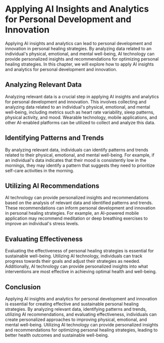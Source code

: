 Applying AI Insights and Analytics for Personal Development and Innovation
=============================================================================================================================================

Applying AI insights and analytics can lead to personal development and innovation in personal healing strategies. By analyzing data related to an individual's physical, emotional, and mental well-being, AI technology can provide personalized insights and recommendations for optimizing personal healing strategies. In this chapter, we will explore how to apply AI insights and analytics for personal development and innovation.

Analyzing Relevant Data
-----------------------

Analyzing relevant data is a crucial step in applying AI insights and analytics for personal development and innovation. This involves collecting and analyzing data related to an individual's physical, emotional, and mental well-being, including metrics such as heart rate variability, sleep patterns, physical activity, and mood. Wearable technology, mobile applications, and other AI-enabled platforms can be utilized to collect and analyze this data.

Identifying Patterns and Trends
-------------------------------

By analyzing relevant data, individuals can identify patterns and trends related to their physical, emotional, and mental well-being. For example, if an individual's data indicates that their mood is consistently low in the mornings, they may identify a pattern that suggests they need to prioritize self-care activities in the morning.

Utilizing AI Recommendations
----------------------------

AI technology can provide personalized insights and recommendations based on the analysis of relevant data and identified patterns and trends. These recommendations can inform personal development and innovation in personal healing strategies. For example, an AI-powered mobile application may recommend meditation or deep breathing exercises to improve an individual's stress levels.

Evaluating Effectiveness
------------------------

Evaluating the effectiveness of personal healing strategies is essential for sustainable well-being. Utilizing AI technology, individuals can track progress towards their goals and adjust their strategies as needed. Additionally, AI technology can provide personalized insights into what interventions are most effective in achieving optimal health and well-being.

Conclusion
----------

Applying AI insights and analytics for personal development and innovation is essential for creating effective and sustainable personal healing strategies. By analyzing relevant data, identifying patterns and trends, utilizing AI recommendations, and evaluating effectiveness, individuals can create personalized approaches to improving physical, emotional, and mental well-being. Utilizing AI technology can provide personalized insights and recommendations for optimizing personal healing strategies, leading to better health outcomes and sustainable well-being.
